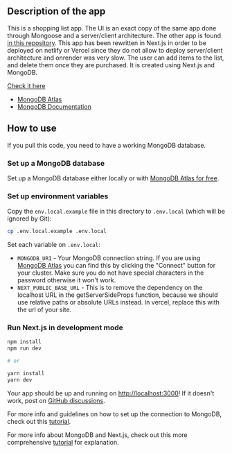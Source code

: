 ## Description of the app

This is a shopping list app. The UI is an exact copy of the same app done through Mongoose and a server/client architecture. The other app is found [in this repository](https://github.com/rghalayini/shoppingLst).
This app has been rewritten in Next.js in order to be deployed on netlify or Vercel since they do not allow to deploy server/client architecture and onrender was very slow.
The user can add items to the list, and delete them once they are purchased. It is created using Next.js and MongoDB.

[Check it here](https://rs-shoppinglist.netlify.app/) 


- [MongoDB Atlas](https://mongodb.com/atlas)
- [MongoDB Documentation](https://docs.mongodb.com/)

## How to use

If you pull this code, you need to have a working MongoDB database.

### Set up a MongoDB database

Set up a MongoDB database either locally or with [MongoDB Atlas for free](https://mongodb.com/atlas).

### Set up environment variables

Copy the `env.local.example` file in this directory to `.env.local` (which will be ignored by Git):

```bash
cp .env.local.example .env.local
```

Set each variable on `.env.local`:

- `MONGODB_URI` - Your MongoDB connection string. If you are using [MongoDB Atlas](https://mongodb.com/atlas) you can find this by clicking the "Connect" button for your cluster. Make sure you do not have special characters in the password otherwise it won't work.
- `NEXT_PUBLIC_BASE_URL` - This is to remove the dependency on the localhost URL in the getServerSideProps function, because we should use relative paths or absolute URLs instead. In vercel, replace this with the url of your site. 

### Run Next.js in development mode

```bash
npm install
npm run dev

# or

yarn install
yarn dev
```

Your app should be up and running on [http://localhost:3000](http://localhost:3000)! If it doesn't work, post on [GitHub discussions](https://github.com/vercel/next.js/discussions).

For more info and guidelines on how to set up the connection to MongoDB, check out this [tutorial](https://www.mongodb.com/developer/languages/javascript/nextjs-with-mongodb/). 

For more info about MongoDB and Next.js, check out this more comprehensive [tutorial](https://blog.openreplay.com/a-complete-guide-to-nextjs-plus-mongodb/) for explanation.